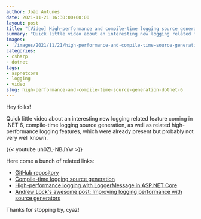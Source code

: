```yaml
---
author: João Antunes
date: 2021-11-21 16:30:00+00:00
layout: post
title: "[Video] High-performance and compile-time logging source generation in .NET 6"
summary: "Quick little video about an interesting new logging related feature coming in .NET 6, compile-time logging source generation, as well as related high-performance logging features, which were already present but probably not very well known."
images:
- '/images/2021/11/21/high-performance-and-compile-time-source-generation-dotnet-6.jpg'
categories:
- csharp
- dotnet
tags:
- aspnetcore
- logging
- video
slug: high-performance-and-compile-time-source-generation-dotnet-6
---
```


Hey folks!

Quick little video about an interesting new logging related feature coming in .NET 6, compile-time logging source generation, as well as related high-performance logging features, which were already present but probably not very well known.

{{< youtube uh0ZL-NBJYw >}}

Here come a bunch of related links:

- [GitHub repository](https://github.com/joaofbantunes/CompileTimeLoggingSourceGenerationSample)
- [Compile-time logging source generation](https://docs.microsoft.com/en-us/dotnet/core/extensions/logger-message-generator)
- [High-performance logging with LoggerMessage in ASP.NET Core](https://docs.microsoft.com/en-us/aspnet/core/fundamentals/logging/loggermessage?view=aspnetcore-6.0)
- [Andrew Lock's awesome post: Improving logging performance with source generators](https://andrewlock.net/exploring-dotnet-6-part-8-improving-logging-performance-with-source-generators/)

Thanks for stopping by, cyaz!